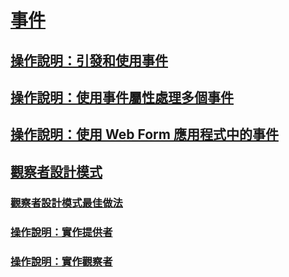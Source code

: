 # [事件](index.md)
## [操作說明：引發和使用事件](how-to-raise-and-consume-events.md)
## [操作說明：使用事件屬性處理多個事件](how-to-handle-multiple-events-using-event-properties.md)
## [操作說明：使用 Web Form 應用程式中的事件](how-to-consume-events-in-a-web-forms-application.md)
## [觀察者設計模式](observer-design-pattern.md)
### [觀察者設計模式最佳做法](observer-design-pattern-best-practices.md)
### [操作說明：實作提供者](how-to-implement-a-provider.md)
### [操作說明：實作觀察者](how-to-implement-an-observer.md)
